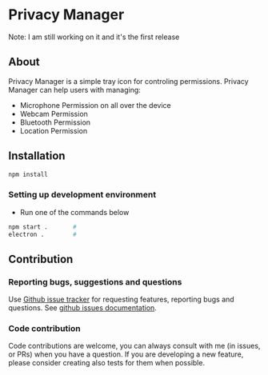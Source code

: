 # Privacy Manager


Note: I am still working on it and it's the first release

## About

Privacy Manager is a simple tray icon for controling permissions.
Privacy Manager can help users with managing:

- Microphone Permission on all over the device
- Webcam Permission
- Bluetooth Permission
- Location Permission 

## Installation

```bash
npm install
```

### Setting up development environment

- Run one of the commands below
```bash
npm start .       #
electron .        #
```

## Contribution

### Reporting bugs, suggestions and questions

Use [Github issue tracker](https://github.com/rasoulbsd/Privacy-Manager/issues) for
requesting features, reporting bugs and questions. See [github issues
documentation](https://guides.github.com/features/issues/).

### Code contribution

Code contributions are welcome, you can always consult with me (in issues, or
PRs) when you have a question. If you are developing a new feature, please
consider creating also tests for them when possible.

